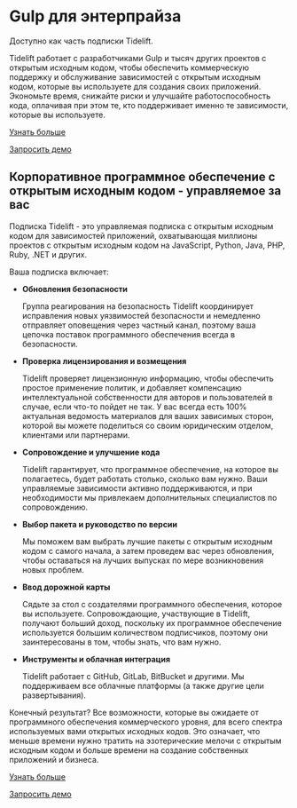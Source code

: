 <!-- front-matter
id: for-enterprise
title: Для предприятий
hide_title: true
sidebar_label: Для предприятий
-->

# Gulp для энтерпрайза

Доступно как часть подписки Tidelift.

Tidelift работает с разработчиками Gulp и тысяч других проектов с открытым исходным кодом, чтобы обеспечить коммерческую поддержку и обслуживание зависимостей с открытым исходным кодом, которые вы используете для создания своих приложений. Экономьте время, снижайте риски и улучшайте работоспособность кода, оплачивая при этом те, кто поддерживает именно те зависимости, которые вы используете.

<a className="tidelift-button" href="https://tidelift.com/subscription/pkg/npm-gulp?utm_source=npm-gulp&utm_medium=referral&utm_campaign=enterprise">Узнать больше</a>

<a className="tidelift-button" href="https://tidelift.com/subscription/request-a-demo?utm_source=npm-gulp&utm_medium=referral&utm_campaign=enterprise">Запросить демо</a>

## Корпоративное программное обеспечение с открытым исходным кодом - управляемое за вас

Подписка Tidelift - это управляемая подписка с открытым исходным кодом для зависимостей приложений, охватывающая миллионы проектов с открытым исходным кодом на JavaScript, Python, Java, PHP, Ruby, .NET и других.

Ваша подписка включает:

* **Обновления безопасности**

  Группа реагирования на безопасность Tidelift координирует исправления новых уязвимостей безопасности и немедленно отправляет оповещения через частный канал, поэтому ваша цепочка поставок программного обеспечения всегда в безопасности.

* **Проверка лицензирования и возмещения**

  Tidelift проверяет лицензионную информацию, чтобы обеспечить простое применение политик, и добавляет компенсацию интеллектуальной собственности для авторов и пользователей в случае, если что-то пойдет не так. У вас всегда есть 100% актуальная ведомость материалов для ваших зависимых сторон, которой вы можете поделиться со своим юридическим отделом, клиентами или партнерами.

* **Сопровождение и улучшение кода**

  Tidelift гарантирует, что программное обеспечение, на которое вы полагаетесь, будет работать столько, сколько вам нужно. Ваши управляемые зависимости активно поддерживаются, и при необходимости мы привлекаем дополнительных специалистов по сопровождению.

* **Выбор пакета и руководство по версии**

  Мы поможем вам выбрать лучшие пакеты с открытым исходным кодом с самого начала, а затем проведем вас через обновления, чтобы оставаться на лучших выпусках по мере возникновения новых проблем.

* **Ввод дорожной карты**

  Сядьте за стол с создателями программного обеспечения, которое вы используете. Сопровождающие, участвующие в Tidelift, получают больший доход, поскольку их программное обеспечение используется большим количеством подписчиков, поэтому они заинтересованы в том, чтобы знать, что вам нужно.

* **Инструменты и облачная интеграция**

  Tidelift работает с GitHub, GitLab, BitBucket и другими. Мы поддерживаем все облачные платформы (а также другие цели развертывания).

Конечный результат? Все возможности, которые вы ожидаете от программного обеспечения коммерческого уровня, для всего спектра используемых вами открытых исходных кодов. Это означает, что меньше времени нужно тратить на эзотерические мелочи с открытым исходным кодом и больше времени на создание собственных приложений и бизнеса.

<a className="tidelift-button" href="https://tidelift.com/subscription/pkg/npm-gulp?utm_source=npm-gulp&utm_medium=referral&utm_campaign=enterprise">Узнать больше</a>

<a className="tidelift-button" href="https://tidelift.com/subscription/request-a-demo?utm_source=npm-gulp&utm_medium=referral&utm_campaign=enterprise">Запросить демо</a>
